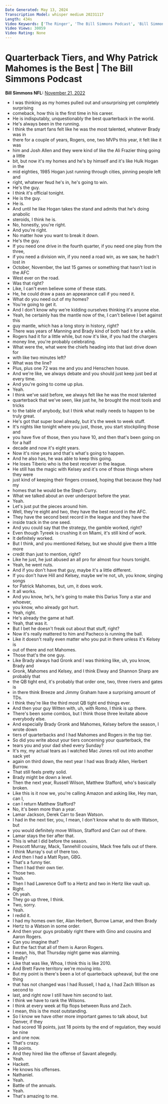```yaml
---
Date Generated: May 13, 2024
Transcription Model: whisper medium 20231117
Length: 434s
Video Keywords: ['The Ringer', 'The Bill Simmons Podcast', 'Bill Simmons', 'NFL Show', 'Football Show', 'NFL Podcast', 'Football Podcast', 'Cousin Sal', 'NFL Quarterbacks', 'Tom Brady', 'Patrick Mahomes', 'Josh Allen', 'Kansas City Chiefs', 'Buffalo Bills', 'Tampa bay Buccaneers', 'Bill Simmons Football', 'Football News', 'NFL Players']
Video Views: 30059
Video Rating: None
---
```


# Quarterback Tiers, and Why Patrick Mahomes is the Best | The Bill Simmons Podcast
**Bill Simmons NFL:** [November 21, 2022](https://www.youtube.com/watch?v=QQWdafw5w18)
*  I was thinking as my homes pulled out and unsurprising yet completely surprising
*  comeback, how this is the first time in his career.
*  He is indisputably, unquestionably the best quarterback in the world.
*  He's always been in the running.
*  I think the smart fans felt like he was the most talented, whatever Brady was in
*  there for a couple of years, Rogers, one, two MVPs this year, it felt like it was
*  him and Josh Allen and they were kind of like the Ali Frazier thing going a little
*  bit, but now it's my homes and he's by himself and it's like Hulk Hogan in the
*  mid eighties, 1985 Hogan just running through cities, pinning people left and
*  right, whatever feud he's in, he's going to win.
*  He's the guy.
*  I think it's official tonight.
*  He is the guy.
*  He is.
*  And until he like Hogan takes the stand and admits that he's doing anabolic
*  steroids, I think he is.
*  No, honestly, you're right.
*  And you're right.
*  No matter how you want to break it down.
*  He's the guy.
*  If you need one drive in the fourth quarter, if you need one play from the three,
*  if you need a division win, if you need a road win, as we saw, he hadn't lost in
*  October, November, the last 15 games or something that hasn't lost in the AFC
*  West ever on the road.
*  Was that right?
*  Like, I can't even believe some of these stats.
*  He, he could draw a pass an appearance call if you need it.
*  What do you need out of my homes?
*  You're going to get it.
*  And I don't know why we're kidding ourselves thinking it's anyone else.
*  Yeah, he certainly has the mantle now of the, I can't believe I bet against this
*  guy mantle, which has a long story in history, right?
*  There was years of Manning and Brady kind of both had it for a while.
*  Rogers had it for a little while, but now it's like, if you had the chargers
*  money line, you're probably celebrating.
*  What were the, what were the chiefs heading into that last drive down for
*  with like two minutes left?
*  What was the line?
*  Plus, plus one 72 was me and you and Henschen house.
*  And we're like, we always debate and you should just keep just bed at every time.
*  And you're going to come up plus.
*  Yeah.
*  I think we've said before, we always felt like he was the most talented
*  quarterback that we've seen, like just he, he brought the most tools and tricks
*  to the table of anybody, but I think what really needs to happen to be truly great.
*  He's got that super bowl already, but it's the week to week stuff.
*  It's nights like tonight where you just, those, you start stockpiling those and
*  you have five of those, then you have 10, and then that's been going on for a half
*  decade and now it's eight years.
*  Now it's nine years and that's what's going to happen.
*  And he also has, he was able to keep this going.
*  He loses Tiberio who is the best receiver in the league.
*  He still has the magic with Kelsey and it's one of those things where they were
*  just kind of keeping their fingers crossed, hoping that because they had my
*  homes that he would be the Steph Curry.
*  What we talked about an over underspot before the year.
*  Yeah.
*  Let's just put the pieces around him.
*  Well, they're eight and two, they have the best record in the AFC.
*  They have the second best record in the league and they have the
*  inside track in the one seed.
*  And you could say that the strategy, the gamble worked, right?
*  Even though Tyreek is crushing it on Miami, it's still kind of work.
*  It definitely worked.
*  But I think, and you mentioned Kelsey, but we should give them a little more
*  credit than just to mention, right?
*  Like he just, he just abused an all pro for almost four hours tonight.
*  Yeah, he went nuts.
*  And if you don't have that guy, maybe it's a little different.
*  If you don't have Hill and Kelsey, maybe we're not, uh, you know, singing songs
*  for Patrick Mahomes, but, um, it does work.
*  It all works.
*  And you know, he's, he's going to make this Darius Tony a star and whoever,
*  you know, who already got hurt.
*  Yeah, right.
*  He's already the game at half.
*  Yeah, that was it.
*  But I bet he doesn't freak out about that stuff, right?
*  Now it's really mattered to him and Pacheco is running the ball.
*  Like it doesn't really even matter who you put in there unless it's Kelsey is
*  out of there and not Mahomes.
*  Those that's the one guy.
*  Like Brady always had Gronk and I was thinking like, uh, you know, Brady and
*  Gronk, Mahomes and Kelsey, and I think Elway and Shannon Sharp are probably that
*  the QB tight end, it's probably that order one, two, three rivers and gates is
*  in there think Breeze and Jimmy Graham have a surprising amount of TDs.
*  I think they're like the third most QB tight end things ever.
*  And then your guy Witten with, uh, with Romo, I think is up there.
*  There's been some combos, but I think those three levitate above everybody else.
*  And especially Brady Gronk and Mahomes, Kelsey before the season, I wrote down
*  tiers of quarterbacks and I had Mahomes and Rogers in the top tier.
*  So did you write about your tiers concerning your quarterback, the
*  tears you and your dad shed every Sunday?
*  It's my, my actual tears as I watched Mac Jones roll out into another sack yet
*  again on third down, the next year I had was Brady Allen, Herbert Burrow.
*  That still feels pretty solid.
*  Brady might be down a level.
*  Then the next year, Russell Wilson, Matthew Stafford, who's basically broken.
*  Like this is it now we, you're calling Amazon and asking like, Hey man, can I,
*  can I return Matthew Stafford?
*  No, it's been more than a year.
*  Lamar Jackson, Derek Carr to Sean Watson.
*  I had in the next tier, you, I mean, I don't know what to do with Watson, but
*  you would definitely move Wilson, Stafford and Carr out of there.
*  Lamar stays the tier after that.
*  This is what I did before the season.
*  Prescott Murray, Mack, Tannehill cousins, Mack free falls out of there.
*  I think Murray's out of there too.
*  And then I had a Matt Ryan, GBG.
*  That's a funny tier.
*  Then I had their own tier.
*  Those two.
*  Yeah.
*  Then I had Lawrence Goff to a Hertz and two in Hertz like vault up.
*  Right.
*  Oh yeah.
*  They go up three, I think.
*  Two, sorry.
*  Yeah.
*  I redid it.
*  I had my homes own tier, Alan Herbert, Burrow Lamar, and then Brady
*  Hertz to a Watson in some order.
*  And then your guys probably right there with Gino and cousins and Aaron Rogers.
*  Can you imagine that?
*  But the fact that all of them is Aaron Rogers.
*  I mean, his, that Thursday night game was alarming.
*  Really?
*  Like that was like, Whoa, I think this is like 2010.
*  And Brett Favre territory we're moving into.
*  But my point is there's been a lot of quarterback upheaval, but the one thing
*  that has not changed was I had Russell, I had a, I had Zach Wilson as second to
*  last, and right now I still have him second to last.
*  I think we have to rank the Wilsons.
*  I think at every week at flip flops between Russ and Zach.
*  I mean, this is the most outstanding.
*  So I know we have other more important games to talk about, but Denver, if they
*  had scored 18 points, just 18 points by the end of regulation, they would be nine
*  and one now.
*  That's crazy.
*  18 points.
*  And they hired like the offense of Savant allegedly.
*  Yeah.
*  Hackett.
*  He knows his offenses.
*  Nathaniel.
*  Yeah.
*  Battle of the annuals.
*  Yeah.
*  That's amazing to me.
